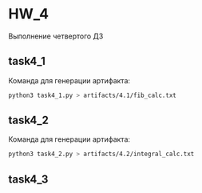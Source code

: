 # HW_4

Выполнение четвертого ДЗ

## task4_1

Команда для генерации артифакта:
```bash
python3 task4_1.py > artifacts/4.1/fib_calc.txt
```

## task4_2

Команда для генерации артифакта:
```bash
python3 task4_2.py > artifacts/4.2/integral_calc.txt
```

## task4_3